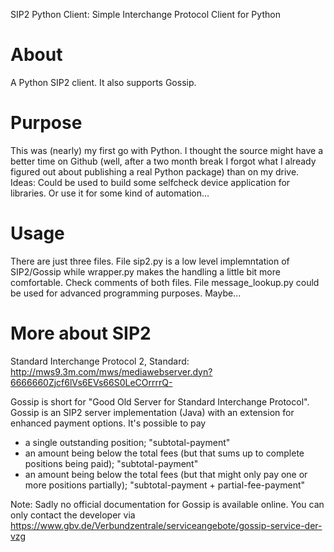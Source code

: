 SIP2 Python Client: Simple Interchange Protocol Client for Python

# About
A Python SIP2 client. It also supports Gossip.


# Purpose
This was (nearly) my first go with Python. I thought the source might have a better time on Github (well, after a two month break I forgot what I already figured out about publishing a real Python package) than on my drive.
Ideas: Could be used to build some selfcheck device application for libraries. Or use it for some kind of automation...  


# Usage
There are just three files. File sip2.py is a low level implemntation of SIP2/Gossip while wrapper.py makes the handling a little bit more comfortable. Check comments of both files.
File message_lookup.py could be used for advanced programming purposes. Maybe...



# More about SIP2
Standard Interchange Protocol 2, Standard: http://mws9.3m.com/mws/mediawebserver.dyn?6666660Zjcf6lVs6EVs66S0LeCOrrrrQ-

Gossip is short for "Good Old Server for Standard Interchange Protocol". Gossip is an SIP2 server implementation (Java) with an extension for enhanced payment options. It's possible to pay
* a single outstanding position; "subtotal-payment"
* an amount being below the total fees (but that sums up to complete positions being paid); "subtotal-payment"
* an amount being below the total fees (but that might only pay one or more positions partially); "subtotal-payment + partial-fee-payment"

Note: Sadly no official documentation for Gossip is available online. You can only contact the developer via https://www.gbv.de/Verbundzentrale/serviceangebote/gossip-service-der-vzg
